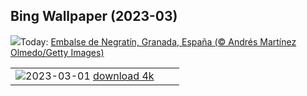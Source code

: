 ## Bing Wallpaper (2023-03)
![](https://www.bing.com/th?id=OHR.NegratinSpain_ES-ES8240782887_UHD.jpg&w=1000)Today: [Embalse de Negratín, Granada, España (© Andrés Martínez Olmedo/Getty Images)](https://www.bing.com/th?id=OHR.NegratinSpain_ES-ES8240782887_UHD.jpg)

|      |      |      |
| :----: | :----: | :----: |
|![](https://www.bing.com/th?id=OHR.BalearicIslands_ES-ES0270743799_UHD.jpg&pid=hp&w=384&h=216&rs=1&c=4)2023-03-01 [download 4k](https://www.bing.com/th?id=OHR.BalearicIslands_ES-ES0270743799_UHD.jpg)|